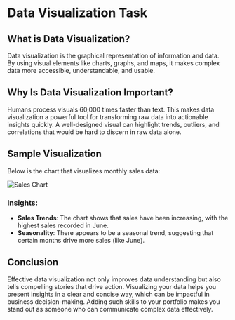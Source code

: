 # Data Visualization Task

## What is Data Visualization?

Data visualization is the graphical representation of information and data. By using visual elements like charts, graphs, and maps, it makes complex data more accessible, understandable, and usable.

## Why Is Data Visualization Important?

Humans process visuals 60,000 times faster than text. This makes data visualization a powerful tool for transforming raw data into actionable insights quickly. A well-designed visual can highlight trends, outliers, and correlations that would be hard to discern in raw data alone.

## Sample Visualization

Below is the chart that visualizes monthly sales data:

![Sales Chart](sales_chart.png)

### Insights:
- **Sales Trends**: The chart shows that sales have been increasing, with the highest sales recorded in June.
- **Seasonality**: There appears to be a seasonal trend, suggesting that certain months drive more sales (like June).

## Conclusion

Effective data visualization not only improves data understanding but also tells compelling stories that drive action. Visualizing your data helps you present insights in a clear and concise way, which can be impactful in business decision-making. Adding such skills to your portfolio makes you stand out as someone who can communicate complex data effectively.

